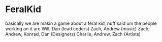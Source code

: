 # FeralKid
basically we are makin a game about a feral kid, nuff said
um the people working on it are
   Will, Dan (lead coders)
   Zach, Andrew (music)
   Zach, Andrew, Konrad, Dan (Designers)
   Charlie, Andrew, Zach (Artists)
